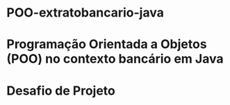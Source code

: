 # POO-extratobancario-java
# Programação Orientada a Objetos (POO) no contexto bancário em Java

# Desafio de Projeto


